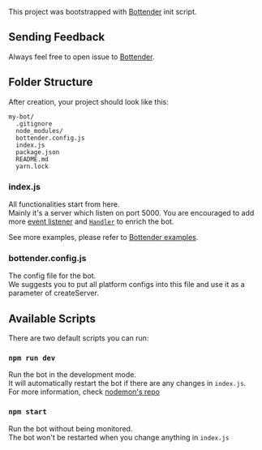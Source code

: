 This project was bootstrapped with
[Bottender](https://github.com/Yoctol/bottender) init script.

## Sending Feedback

Always feel free to open issue to
[Bottender](https://github.com/Yoctol/bottender/issues).

## Folder Structure

After creation, your project should look like this:

```
my-bot/
  .gitignore
  node_modules/
  bottender.config.js
  index.js
  package.json
  README.md
  yarn.lock
```

### index.js

All functionalities start from here.\
Mainly it's a server which listen on port 5000. You are encouraged to add more [event listener](https://bottender.js.org/docs/APIReference-Event)
and [`Handler`](https://bottender.js.org/docs/APIReference-Handler) to enrich the bot.

See more examples, please refer to
[Bottender examples](https://github.com/Yoctol/bottender/tree/master/examples).

### bottender.config.js

The config file for the bot.\
We suggests you to put all platform configs into this file and use it as a parameter
of createServer.

## Available Scripts

There are two default scripts you can run:

### `npm run dev`

Run the bot in the development mode.\
It will automatically restart the bot if there are any changes in `index.js`.\
For more information, check [nodemon's repo](https://github.com/remy/nodemon)

### `npm start`

Run the bot without being monitored.\
The bot won't be restarted when you change anything in `index.js`
